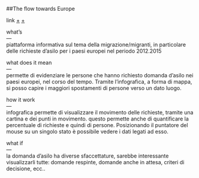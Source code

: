 ##The flow towards Europe

link [+](https://www.lucify.com/the-flow-towards-europe/) [+](https://blog.lucify.com/a-novel-visualisation-of-the-refugee-crisis-565e40ab5a50)


what’s
<br>
—
<br>
piattaforma informativa sul tema della migrazione/migranti, in particolare delle richieste d’asilo per i paesi europei nel periodo 2012.2015


what does it mean
<br>
—
<br>
permette di evidenziare le persone che hanno richiesto domanda d’asilo nei paesi europei, nel corso del tempo. Tramite l’infografica, a forma di mappa, si posso capire i maggiori spostamenti di persone verso un dato luogo.


how it work 
<br>
—
<br>
infografica permette di visualizzare il movimento delle richieste, tramite una cartina e dei punti in movimento. questo permette anche di quantificare la percentuale di richieste e quindi di persone. Posizionando il puntatore del mouse su un singolo stato è possibile vedere i dati legati ad esso.



what if
<br>
—
<br>
la domanda d’asilo ha diverse sfaccettature, sarebbe interessante visualizzarli tutte: domande respinte, domande anche in attesa, criteri di decisione, ecc..
